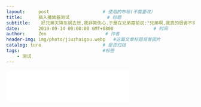 ```yaml
---
layout:     post                    # 使用的布局(不需要改）
title:      插入播放器测试              # 标题
subtitle:    好兄弟天降车祸去世,我非常伤心.于是在兄弟墓前说:"兄弟啊,我真的很舍不得你啊!我媳妇已经怀孕八个月了,很快就要生了,要不你直接投胎过来吧."一个多月后,媳妇生了个大胖小子,孩子一天天长大,越看孩子越觉得长得像我兄弟.心里很高兴,感觉自己的许愿成真了.  #副标题
date:       2019-09-14 00:00:00 GMT+0800               # 时间
author:     Zen                      # 作者
header-img: img/photo/jiuzhaigou.webp   #这篇文章标题背景图片
catalog: ture                       # 是否归档
tags:                               #标签
    - 测试
---
```


<iframe frameborder="yes" border="0" marginwidth="0" marginheight="0" width=330 height=86 src="//music.163.com/outchain/player?type=2&id=1340075012&auto=1&height=66"></iframe>
